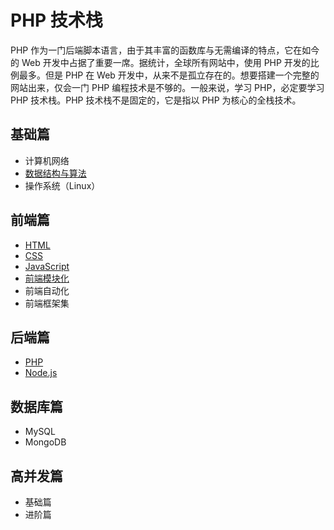 # PHP 技术栈
PHP 作为一门后端脚本语言，由于其丰富的函数库与无需编译的特点，它在如今的 Web 开发中占据了重要一席。据统计，全球所有网站中，使用 PHP 开发的比例最多。但是 PHP 在 Web 开发中，从来不是孤立存在的。想要搭建一个完整的网站出来，仅会一门 PHP 编程技术是不够的。一般来说，学习 PHP，必定要学习 PHP 技术栈。PHP 技术栈不是固定的，它是指以 PHP 为核心的全栈技术。

## 基础篇
* 计算机网络
* [数据结构与算法](basic/algorithm.md)
* 操作系统（Linux）

## 前端篇
* [HTML](front-end/html.md)
* [CSS](front-end/css.md)
* [JavaScript](front-end/js.md)
* [前端模块化](front-end/module.md)
* 前端自动化
* 前端框架集

## 后端篇
* [PHP](front-end/php.md)
* [Node.js](front-end/node.md)

## 数据库篇
* MySQL
* MongoDB

## 高并发篇
* 基础篇
* 进阶篇
